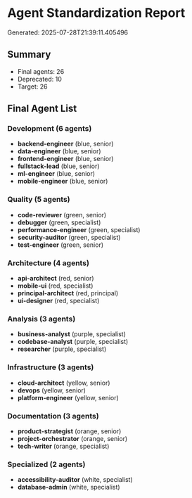 # Agent Standardization Report

Generated: 2025-07-28T21:39:11.405496

## Summary

- Final agents: 26
- Deprecated: 10
- Target: 26

## Final Agent List

### Development (6 agents)
- **backend-engineer** (blue, senior)
- **data-engineer** (blue, senior)
- **frontend-engineer** (blue, senior)
- **fullstack-lead** (blue, senior)
- **ml-engineer** (blue, senior)
- **mobile-engineer** (blue, senior)

### Quality (5 agents)
- **code-reviewer** (green, senior)
- **debugger** (green, specialist)
- **performance-engineer** (green, specialist)
- **security-auditor** (green, specialist)
- **test-engineer** (green, senior)

### Architecture (4 agents)
- **api-architect** (red, senior)
- **mobile-ui** (red, specialist)
- **principal-architect** (red, principal)
- **ui-designer** (red, specialist)

### Analysis (3 agents)
- **business-analyst** (purple, specialist)
- **codebase-analyst** (purple, specialist)
- **researcher** (purple, specialist)

### Infrastructure (3 agents)
- **cloud-architect** (yellow, senior)
- **devops** (yellow, senior)
- **platform-engineer** (yellow, senior)

### Documentation (3 agents)
- **product-strategist** (orange, senior)
- **project-orchestrator** (orange, senior)
- **tech-writer** (orange, specialist)

### Specialized (2 agents)
- **accessibility-auditor** (white, specialist)
- **database-admin** (white, specialist)
